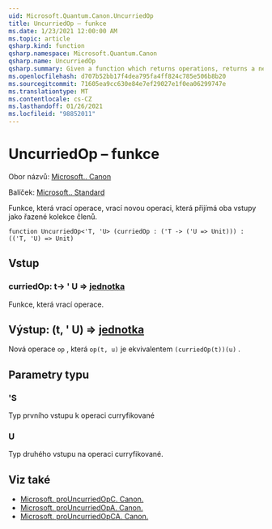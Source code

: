 ```yaml
---
uid: Microsoft.Quantum.Canon.UncurriedOp
title: UncurriedOp – funkce
ms.date: 1/23/2021 12:00:00 AM
ms.topic: article
qsharp.kind: function
qsharp.namespace: Microsoft.Quantum.Canon
qsharp.name: UncurriedOp
qsharp.summary: Given a function which returns operations, returns a new operation which takes both inputs as a tuple.
ms.openlocfilehash: d707b52bb17f4dea795fa4ff824c785e506b8b20
ms.sourcegitcommit: 71605ea9cc630e84e7ef29027e1f0ea06299747e
ms.translationtype: MT
ms.contentlocale: cs-CZ
ms.lasthandoff: 01/26/2021
ms.locfileid: "98852011"
---
```

# <a name="uncurriedop-function"></a>UncurriedOp – funkce

Obor názvů: [Microsoft.. Canon](xref:Microsoft.Quantum.Canon)

Balíček: [Microsoft.. Standard](https://nuget.org/packages/Microsoft.Quantum.Standard)


Funkce, která vrací operace, vrací novou operaci, která přijímá oba vstupy jako řazené kolekce členů.

```qsharp
function UncurriedOp<'T, 'U> (curriedOp : ('T -> ('U => Unit))) : (('T, 'U) => Unit)
```


## <a name="input"></a>Vstup

### <a name="curriedop--t---u--unit"></a>curriedOp: t-> ' U => [jednotka](xref:microsoft.quantum.lang-ref.unit) 

Funkce, která vrací operace.



## <a name="output--tu--unit"></a>Výstup: (t, ' U) => [jednotka](xref:microsoft.quantum.lang-ref.unit) 

Nová operace `op` , která `op(t, u)` je ekvivalentem `(curriedOp(t))(u)` .

## <a name="type-parameters"></a>Parametry typu

### <a name="t"></a>'S

Typ prvního vstupu k operaci curryfikované
### <a name="u"></a>U

Typ druhého vstupu na operaci curryfikované.

## <a name="see-also"></a>Viz také

- [Microsoft. proUncurriedOpC. Canon.](xref:Microsoft.Quantum.Canon.UncurriedOpC)
- [Microsoft. proUncurriedOpA. Canon.](xref:Microsoft.Quantum.Canon.UncurriedOpA)
- [Microsoft. proUncurriedOpCA. Canon.](xref:Microsoft.Quantum.Canon.UncurriedOpCA)